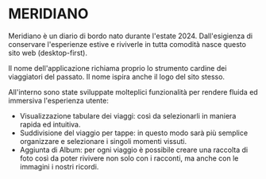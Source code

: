 <h1>MERIDIANO</h1>

<p>Meridiano è un diario di bordo nato durante l'estate 2024. 
Dall'esigienza di conservare l'esperienze estive e riviverle in tutta comodità nasce questo sito web (desktop-first).</p>

<p>Il nome dell'applicazione richiama proprio lo strumento cardine dei viaggiatori del passato. Il nome ispira anche il logo del sito stesso.</p>

<p>
    All'interno sono state sviluppate molteplici funzionalità per rendere fluida ed immersiva l'esperienza utente:
    <ul>
        <li>
            Visualizzazione tabulare dei viaggi: così da selezionarli in maniera rapida ed intuitiva.
        </li>
        <li>
            Suddivisione del viaggio per tappe: in questo modo sarà più semplice organizzare e selezionare i singoli momenti vissuti.
        </li>
        <li>
            Aggiunta di Album: per ogni viaggio è possibile creare una raccolta di foto così da poter rivivere non solo con i racconti, ma anche con le immagini i nostri ricordi.
        </li>
    </ul>
</p>



